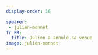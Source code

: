 ```yaml
---
display-order: 16

speaker:
 - julien-monnet
fr_FR:
  title: Julien a annulé sa venue
image: julien-monnet
---
```


